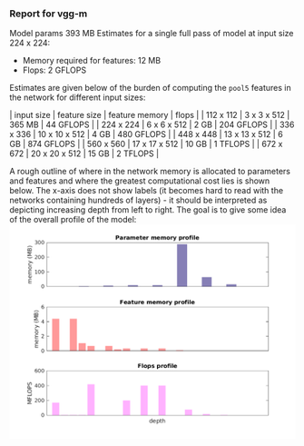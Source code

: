 ### Report for vgg-m
Model params 393 MB 
Estimates for a single full pass of model at input size 224 x 224: 

* Memory required for features: 12 MB 
* Flops: 2 GFLOPS 

Estimates are given below of the burden of computing the `pool5` features in the network for different input sizes: 

| input size | feature size | feature memory | flops | 
 | 112 x 112 | 3 x 3 x 512 | 365 MB | 44 GFLOPS |
 | 224 x 224 | 6 x 6 x 512 | 2 GB | 204 GFLOPS |
 | 336 x 336 | 10 x 10 x 512 | 4 GB | 480 GFLOPS |
 | 448 x 448 | 13 x 13 x 512 | 6 GB | 874 GFLOPS |
 | 560 x 560 | 17 x 17 x 512 | 10 GB | 1 TFLOPS |
 | 672 x 672 | 20 x 20 x 512 | 15 GB | 2 TFLOPS |

A rough outline of where in the network memory is allocated to parameters and features and where the greatest computational cost lies is shown below.  The x-axis does not show labels (it becomes hard to read with the networks containing hundreds of layers) - it should be interpreted as depicting increasing depth from left to right.  The goal is to give some idea of the overall profile of the model: 
![vgg-m profile](figs/vgg-m.png)
